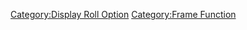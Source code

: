 [Category:Display Roll Option](Category:Display_Roll_Option "wikilink")
[Category:Frame Function](Category:Frame_Function "wikilink")